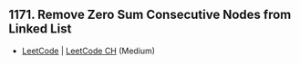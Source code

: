## 1171. Remove Zero Sum Consecutive Nodes from Linked List

-  [LeetCode](https://leetcode.com/problems/remove-zero-sum-consecutive-nodes-from-linked-list/) | [LeetCode CH](https://leetcode.cn/problems/remove-zero-sum-consecutive-nodes-from-linked-list/) (Medium)
